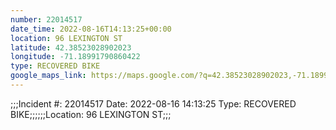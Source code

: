 ```yaml
---
number: 22014517
date_time: 2022-08-16T14:13:25+00:00
location: 96 LEXINGTON ST
latitude: 42.38523028902023
longitude: -71.18991790860422
type: RECOVERED BIKE
google_maps_link: https://maps.google.com/?q=42.38523028902023,-71.18991790860422
---
```


;;;Incident #: 22014517  Date: 2022-08-16 14:13:25   Type: RECOVERED BIKE;;;;;;Location: 96 LEXINGTON ST;;;
